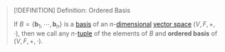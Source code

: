 >[!DEFINITION] Definition: Ordered Basis
>
>If $B = \{\mathbf{b}_1, \cdots, \mathbf{b}_n\}$ is a [basis](Basis.md) of an $n$-[dimensional](Dimension.md) [vector space](../Vector%20Space.md) $(V,F,+,\cdot)$, then we call any $n$-[tuple](../../../../Set%20Theory/Tuples.md) of the elements of $B$ and **ordered basis** of $(V,F,+,\cdot)$.
>